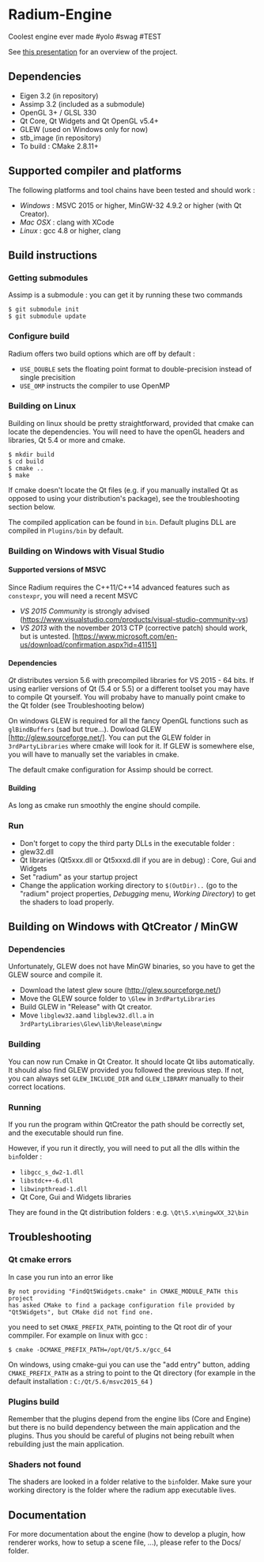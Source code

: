# Radium-Engine
Coolest engine ever made #yolo #swag #TEST

See [this presentation](https://docs.google.com/presentation/d/12W2KXY7ctJXFIelmgNEn7obiBv_E4bmcMl3mXeJPVgc/edit?usp=sharing)
for an overview of the project.

## Dependencies 
* Eigen 3.2 (in repository)
* Assimp 3.2 (included as a submodule)
* OpenGL 3+ / GLSL 330
* Qt Core, Qt Widgets and Qt OpenGL v5.4+ 
* GLEW (used on Windows only for now)
* stb_image (in repository)
* To build : CMake 2.8.11+

## Supported compiler and platforms

The following platforms and tool chains have been tested and should work :

* *Windows* : MSVC 2015 or higher, MinGW-32 4.9.2 or higher (with Qt Creator).
* *Mac OSX* : clang with XCode
* *Linux* : gcc 4.8 or higher, clang

## Build instructions

### Getting submodules 
Assimp is a submodule : you can get it by running these two commands
```
$ git submodule init
$ git submodule update
```

### Configure build

Radium offers two build options which are off by default :
* `USE_DOUBLE` sets the floating point format to double-precision instead of single precisition
* `USE_OMP` instructs the compiler to use OpenMP

###  Building on Linux

Building on linux should be pretty straightforward, provided that cmake can locate the dependencies.
You will need to have the openGL headers and libraries, Qt 5.4 or more and cmake.

```
$ mkdir build
$ cd build
$ cmake ..
$ make
```

If cmake doesn't locate the Qt files (e.g. if you manually installed Qt as opposed to using your distribution's package),
see the troubleshooting section below.

The compiled application can be found in `bin`. Default plugins DLL are compiled in
`Plugins/bin` by default.

### Building on Windows with Visual Studio

#### Supported versions of MSVC
Since Radium requires the C++11/C++14 advanced features such as `constexpr`, you will need a recent MSVC
* *VS 2015 Community* is strongly advised (https://www.visualstudio.com/products/visual-studio-community-vs)
* *VS 2013* with the november 2013 CTP (corrective patch)  should work, but is untested.
[https://www.microsoft.com/en-us/download/confirmation.aspx?id=41151]
 
#### Dependencies

*Qt* distributes version 5.6 with precompiled libraries for VS 2015 - 64 bits. 
If using earlier versions of Qt (5.4 or 5.5)  or a different toolset you may have to compile Qt yourself.
You will probaby have to manually point cmake to the Qt folder (see Troubleshooting below)

On windows GLEW is required for all the fancy OpenGL functions such as `glBindBuffers` (sad but true...).
Dowload GLEW [http://glew.sourceforge.net/].
You can put the GLEW folder in `3rdPartyLibraries` where cmake will look for it. If GLEW is somewhere else,
you will have to manually set the variables in cmake.

The default cmake configuration for Assimp should be correct.

#### Building

As long as cmake run smoothly the engine should compile.

### Run

* Don't forget to copy the third party DLLs in the executable folder :
 * glew32.dll
 * Qt libraries (Qt5xxx.dll or Qt5xxxd.dll if you are in debug) : Core, Gui and Widgets
* Set "radium" as your startup project
* Change the application working directory to `$(OutDir)..` (go to the "radium" project properties, *Debugging* menu, *Working Directory*) to get the shaders to load properly.

## Building on Windows with QtCreator / MinGW

### Dependencies 

Unfortunately, GLEW does not have MinGW binaries, so you have to get the GLEW source and compile it.
* Download the latest glew soure (http://glew.sourceforge.net/)
* Move the GLEW source folder to  `\Glew`  in `3rdPartyLibraries`
* Build GLEW in "Release" with Qt creator.
* Move `libglew32.a`and `libglew32.dll.a` in `3rdPartyLibraries\Glew\lib\Release\mingw`

### Building

You can now run Cmake in Qt Creator. It should locate Qt libs automatically. 
It should also find GLEW provided you followed the previous step. 
If not, you can always set `GLEW_INCLUDE_DIR` and `GLEW_LIBRARY` manually to their correct locations.

### Running

If you run the program within QtCreator the path should be correctly set, and the executable should run fine.

However, if you run it directly, you will need to put all the dlls within the `bin`folder :
* `libgcc_s_dw2-1.dll`
* `libstdc++-6.dll`
* `libwinpthread-1.dll`
* Qt Core, Gui and Widgets libraries

They are found in the Qt distribution folders : e.g. `\Qt\5.x\mingwXX_32\bin`

## Troubleshooting 

### Qt cmake errors
In case you run into an error like
```
By not providing "FindQt5Widgets.cmake" in CMAKE_MODULE_PATH this project
has asked CMake to find a package configuration file provided by
"Qt5Widgets", but CMake did not find one.
```
you need to set `CMAKE_PREFIX_PATH`, pointing to the Qt root dir of your commpiler.
For example on linux with gcc :
```
$ cmake -DCMAKE_PREFIX_PATH=/opt/Qt/5.x/gcc_64
```

On windows, using cmake-gui you can use the "add entry" button, adding `CMAKE_PREFIX_PATH` 
as a string to point to the Qt directory (for example in the default installation :
`C:/Qt/5.6/msvc2015_64` )

### Plugins build

Remember that the plugins depend from the engine libs (Core and Engine) but there is no
build dependency between the main application and the plugins. Thus you should be careful
of plugins not being rebuilt when rebuilding just the main application.

### Shaders not found

The shaders are looked in a folder relative to the `bin`folder. Make sure your working directory is the 
folder where the radium app executable lives.

## Documentation
For more documentation about the engine (how to develop a plugin, 
how renderer works, how to setup a scene file, ...), please refer to the Docs/ folder.
